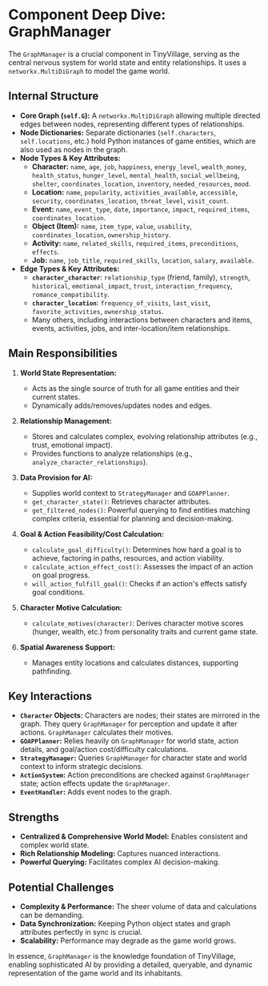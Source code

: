 # Component Deep Dive: GraphManager

The `GraphManager` is a crucial component in TinyVillage, serving as the central nervous system for world state and entity relationships. It uses a `networkx.MultiDiGraph` to model the game world.

## Internal Structure

*   **Core Graph (`self.G`):** A `networkx.MultiDiGraph` allowing multiple directed edges between nodes, representing different types of relationships.
*   **Node Dictionaries:** Separate dictionaries (`self.characters`, `self.locations`, etc.) hold Python instances of game entities, which are also used as nodes in the graph.
*   **Node Types & Key Attributes:**
    *   **Character:** `name`, `age`, `job`, `happiness`, `energy_level`, `wealth_money`, `health_status`, `hunger_level`, `mental_health`, `social_wellbeing`, `shelter`, `coordinates_location`, `inventory`, `needed_resources`, `mood`.
    *   **Location:** `name`, `popularity`, `activities_available`, `accessible`, `security`, `coordinates_location`, `threat_level`, `visit_count`.
    *   **Event:** `name`, `event_type`, `date`, `importance`, `impact`, `required_items`, `coordinates_location`.
    *   **Object (Item):** `name`, `item_type`, `value`, `usability`, `coordinates_location`, `ownership_history`.
    *   **Activity:** `name`, `related_skills`, `required_items`, `preconditions`, `effects`.
    *   **Job:** `name`, `job_title`, `required_skills`, `location`, `salary`, `available`.
*   **Edge Types & Key Attributes:**
    *   **`character_character`**: `relationship_type` (friend, family), `strength`, `historical`, `emotional_impact`, `trust`, `interaction_frequency`, `romance_compatibility`.
    *   **`character_location`**: `frequency_of_visits`, `last_visit`, `favorite_activities`, `ownership_status`.
    *   Many others, including interactions between characters and items, events, activities, jobs, and inter-location/item relationships.

## Main Responsibilities

1.  **World State Representation:**
    *   Acts as the single source of truth for all game entities and their current states.
    *   Dynamically adds/removes/updates nodes and edges.

2.  **Relationship Management:**
    *   Stores and calculates complex, evolving relationship attributes (e.g., trust, emotional impact).
    *   Provides functions to analyze relationships (e.g., `analyze_character_relationships`).

3.  **Data Provision for AI:**
    *   Supplies world context to `StrategyManager` and `GOAPPlanner`.
    *   `get_character_state()`: Retrieves character attributes.
    *   `get_filtered_nodes()`: Powerful querying to find entities matching complex criteria, essential for planning and decision-making.

4.  **Goal & Action Feasibility/Cost Calculation:**
    *   `calculate_goal_difficulty()`: Determines how hard a goal is to achieve, factoring in paths, resources, and action viability.
    *   `calculate_action_effect_cost()`: Assesses the impact of an action on goal progress.
    *   `will_action_fulfill_goal()`: Checks if an action's effects satisfy goal conditions.

5.  **Character Motive Calculation:**
    *   `calculate_motives(character)`: Derives character motive scores (hunger, wealth, etc.) from personality traits and current game state.

6.  **Spatial Awareness Support:**
    *   Manages entity locations and calculates distances, supporting pathfinding.

## Key Interactions

*   **`Character` Objects:** Characters are nodes; their states are mirrored in the graph. They query `GraphManager` for perception and update it after actions. `GraphManager` calculates their motives.
*   **`GOAPPlanner`:** Relies heavily on `GraphManager` for world state, action details, and goal/action cost/difficulty calculations.
*   **`StrategyManager`:** Queries `GraphManager` for character state and world context to inform strategic decisions.
*   **`ActionSystem`:** Action preconditions are checked against `GraphManager` state; action effects update the `GraphManager`.
*   **`EventHandler`:** Adds event nodes to the graph.

## Strengths

*   **Centralized & Comprehensive World Model:** Enables consistent and complex world state.
*   **Rich Relationship Modeling:** Captures nuanced interactions.
*   **Powerful Querying:** Facilitates complex AI decision-making.

## Potential Challenges

*   **Complexity & Performance:** The sheer volume of data and calculations can be demanding.
*   **Data Synchronization:** Keeping Python object states and graph attributes perfectly in sync is crucial.
*   **Scalability:** Performance may degrade as the game world grows.

In essence, `GraphManager` is the knowledge foundation of TinyVillage, enabling sophisticated AI by providing a detailed, queryable, and dynamic representation of the game world and its inhabitants.
